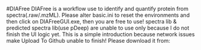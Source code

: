 #DIAFree
DIAFree is a workflow use to identify and quantify protein from spectra(.raw/.mzML).
Please alter basic.ini to reset the environments and then click on DIAFreeGUI.exe, then you are free to use!
spectra lib & predicted spectra lib(use pDeep) are unable to use only because I do not finish the UI logic yet.
This is a simple introduction because network issues make Upload To Github unable to finish!
Please download it from: 
